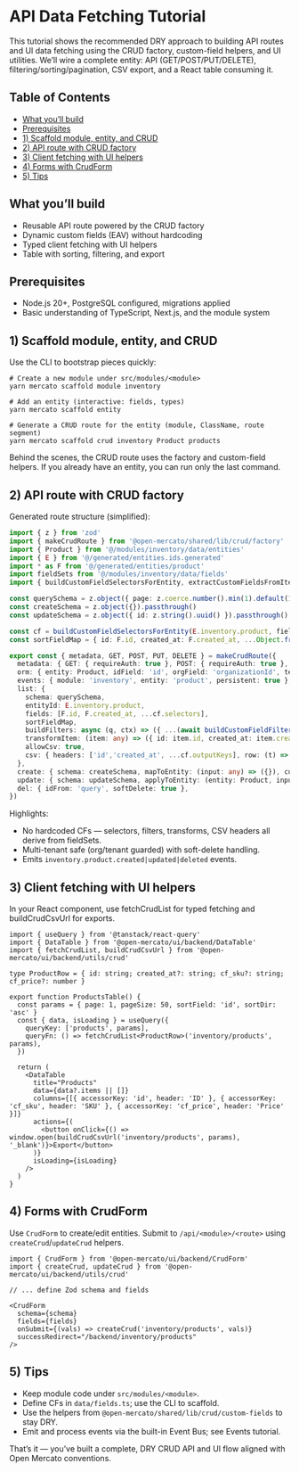 # API Data Fetching Tutorial

This tutorial shows the recommended DRY approach to building API routes and UI data fetching using the CRUD factory, custom-field helpers, and UI utilities. We’ll wire a complete entity: API (GET/POST/PUT/DELETE), filtering/sorting/pagination, CSV export, and a React table consuming it.

## Table of Contents

- [What you’ll build](#what-youll-build)
- [Prerequisites](#prerequisites)
- [1) Scaffold module, entity, and CRUD](#1-scaffold-module-entity-and-crud)
- [2) API route with CRUD factory](#2-api-route-with-crud-factory)
- [3) Client fetching with UI helpers](#3-client-fetching-with-ui-helpers)
- [4) Forms with CrudForm](#4-forms-with-crudform)
- [5) Tips](#5-tips)

## What you’ll build

- Reusable API route powered by the CRUD factory
- Dynamic custom fields (EAV) without hardcoding
- Typed client fetching with UI helpers
- Table with sorting, filtering, and export

## Prerequisites

- Node.js 20+, PostgreSQL configured, migrations applied
- Basic understanding of TypeScript, Next.js, and the module system

## 1) Scaffold module, entity, and CRUD

Use the CLI to bootstrap pieces quickly:

```
# Create a new module under src/modules/<module>
yarn mercato scaffold module inventory

# Add an entity (interactive: fields, types)
yarn mercato scaffold entity

# Generate a CRUD route for the entity (module, ClassName, route segment)
yarn mercato scaffold crud inventory Product products
```

Behind the scenes, the CRUD route uses the factory and custom-field helpers. If you already have an entity, you can run only the last command.

## 2) API route with CRUD factory

Generated route structure (simplified):

```ts
import { z } from 'zod'
import { makeCrudRoute } from '@open-mercato/shared/lib/crud/factory'
import { Product } from '@/modules/inventory/data/entities'
import { E } from '@/generated/entities.ids.generated'
import * as F from '@/generated/entities/product'
import fieldSets from '@/modules/inventory/data/fields'
import { buildCustomFieldSelectorsForEntity, extractCustomFieldsFromItem, buildCustomFieldFiltersFromQuery } from '@open-mercato/shared/lib/crud/custom-fields'

const querySchema = z.object({ page: z.coerce.number().min(1).default(1), pageSize: z.coerce.number().min(1).max(100).default(50), sortField: z.string().optional().default('id'), sortDir: z.enum(['asc','desc']).optional().default('asc') }).passthrough()
const createSchema = z.object({}).passthrough()
const updateSchema = z.object({ id: z.string().uuid() }).passthrough()

const cf = buildCustomFieldSelectorsForEntity(E.inventory.product, fieldSets)
const sortFieldMap = { id: F.id, created_at: F.created_at, ...Object.fromEntries(cf.keys.map(k => [`cf_${k}`, `cf:${k}`])) }

export const { metadata, GET, POST, PUT, DELETE } = makeCrudRoute({
  metadata: { GET: { requireAuth: true }, POST: { requireAuth: true }, PUT: { requireAuth: true }, DELETE: { requireAuth: true } },
  orm: { entity: Product, idField: 'id', orgField: 'organizationId', tenantField: 'tenantId', softDeleteField: 'deletedAt' },
  events: { module: 'inventory', entity: 'product', persistent: true },
  list: {
    schema: querySchema,
    entityId: E.inventory.product,
    fields: [F.id, F.created_at, ...cf.selectors],
    sortFieldMap,
    buildFilters: async (q, ctx) => ({ ...(await buildCustomFieldFiltersFromQuery({ entityId: E.inventory.product, query: q as any, em: ctx.container.resolve('em'), orgId: ctx.auth.orgId, tenantId: ctx.auth.tenantId })) }),
    transformItem: (item: any) => ({ id: item.id, created_at: item.created_at, ...extractCustomFieldsFromItem(item as any, cf.keys) }),
    allowCsv: true,
    csv: { headers: ['id','created_at', ...cf.outputKeys], row: (t) => [t.id, t.created_at, ...cf.outputKeys.map(k => String((t as any)[k] ?? ''))], filename: 'products.csv' },
  },
  create: { schema: createSchema, mapToEntity: (input: any) => ({}), customFields: { enabled: true, entityId: E.inventory.product, pickPrefixed: true } },
  update: { schema: updateSchema, applyToEntity: (entity: Product, input: any) => {}, customFields: { enabled: true, entityId: E.inventory.product, pickPrefixed: true } },
  del: { idFrom: 'query', softDelete: true },
})
```

Highlights:

- No hardcoded CFs — selectors, filters, transforms, CSV headers all derive from fieldSets.
- Multi-tenant safe (org/tenant guarded) with soft-delete handling.
- Emits `inventory.product.created|updated|deleted` events.

## 3) Client fetching with UI helpers

In your React component, use fetchCrudList for typed fetching and buildCrudCsvUrl for exports.

```tsx
import { useQuery } from '@tanstack/react-query'
import { DataTable } from '@open-mercato/ui/backend/DataTable'
import { fetchCrudList, buildCrudCsvUrl } from '@open-mercato/ui/backend/utils/crud'

type ProductRow = { id: string; created_at?: string; cf_sku?: string; cf_price?: number }

export function ProductsTable() {
  const params = { page: 1, pageSize: 50, sortField: 'id', sortDir: 'asc' }
  const { data, isLoading } = useQuery({
    queryKey: ['products', params],
    queryFn: () => fetchCrudList<ProductRow>('inventory/products', params),
  })

  return (
    <DataTable
      title="Products"
      data={data?.items || []}
      columns={[{ accessorKey: 'id', header: 'ID' }, { accessorKey: 'cf_sku', header: 'SKU' }, { accessorKey: 'cf_price', header: 'Price' }]}
      actions={(
        <button onClick={() => window.open(buildCrudCsvUrl('inventory/products', params), '_blank')}>Export</button>
      )}
      isLoading={isLoading}
    />
  )
}
```

## 4) Forms with CrudForm

Use `CrudForm` to create/edit entities. Submit to `/api/<module>/<route>` using `createCrud`/`updateCrud` helpers.

```tsx
import { CrudForm } from '@open-mercato/ui/backend/CrudForm'
import { createCrud, updateCrud } from '@open-mercato/ui/backend/utils/crud'

// ... define Zod schema and fields

<CrudForm
  schema={schema}
  fields={fields}
  onSubmit={(vals) => createCrud('inventory/products', vals)}
  successRedirect="/backend/inventory/products"
/>
```

## 5) Tips

- Keep module code under `src/modules/<module>`.
- Define CFs in `data/fields.ts`; use the CLI to scaffold.
- Use the helpers from `@open-mercato/shared/lib/crud/custom-fields` to stay DRY.
- Emit and process events via the built-in Event Bus; see Events tutorial.

That’s it — you’ve built a complete, DRY CRUD API and UI flow aligned with Open Mercato conventions.

